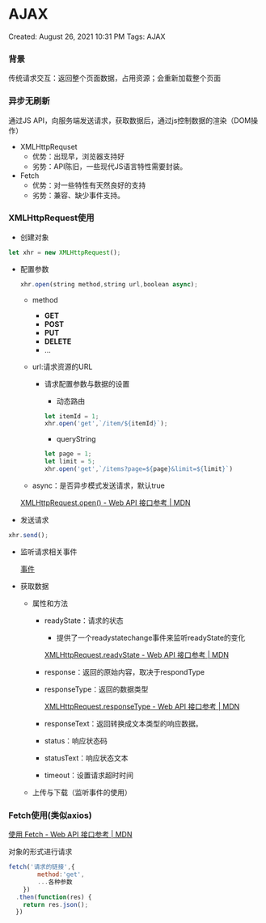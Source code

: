 # AJAX

Created: August 26, 2021 10:31 PM
Tags: AJAX

### 背景

传统请求交互：返回整个页面数据，占用资源；会重新加载整个页面

### 异步无刷新

通过JS API，向服务端发送请求，获取数据后，通过js控制数据的渲染（DOM操作）

- XMLHttpRequset
    - 优势：出现早，浏览器支持好
    - 劣势：API陈旧，一些现代JS语言特性需要封装。
- Fetch
    - 优势：对一些特性有天然良好的支持
    - 劣势：兼容、缺少事件支持。

### XMLHttpRequest使用

- 创建对象

```jsx
let xhr = new XMLHttpRequest();
```

- 配置参数
    
    ```jsx
    xhr.open(string method,string url,boolean async);
    ```
    
    - method
        - **GET**
        - **POST**
        - **PUT**
        - **DELETE**
        - ...
    - url:请求资源的URL
        - 请求配置参数与数据的设置
            - 动态路由
            
            ```jsx
            let itemId = 1;
            xhr.open('get',`/item/${itemId}`);
            ```
            
            - queryString
            
            ```jsx
            let page = 1;
            let limit = 5;
            xhr.open('get',`/items?page=${page}&limit=${limit}`)
            ```
            
    - async：是否异步模式发送请求，默认true
    
    [XMLHttpRequest.open() - Web API 接口参考 | MDN](https://developer.mozilla.org/zh-CN/docs/Web/API/XMLHttpRequest/open)
    
- 发送请求

```jsx
xhr.send();
```

- 监听请求相关事件
    
    [事件](AJAX%201584bdcc484447389c271e656cf59c3a/%E4%BA%8B%E4%BB%B6%201143fac1ac3249798addf4acaf77495f.csv)
    
- 获取数据
    - 属性和方法
        - readyState：请求的状态
            - 提供了一个readystatechange事件来监听readyState的变化
            
            [XMLHttpRequest.readyState - Web API 接口参考 | MDN](https://developer.mozilla.org/zh-CN/docs/Web/API/XMLHttpRequest/readyState)
            
        - response：返回的原始内容，取决于respondType
        - responseType：返回的数据类型
            
            [XMLHttpRequest.responseType - Web API 接口参考 | MDN](https://developer.mozilla.org/zh-CN/docs/Web/API/XMLHttpRequest/responseType)
            
        - responseText：返回转换成文本类型的响应数据。
        - status：响应状态码
        - statusText：响应状态文本
        - timeout：设置请求超时时间
    - 上传与下载（监听事件的使用）

### Fetch使用(类似axios)

[使用 Fetch - Web API 接口参考 | MDN](https://developer.mozilla.org/zh-CN/docs/Web/API/Fetch_API/Using_Fetch)

对象的形式进行请求

```jsx
fetch('请求的链接',{
		method:'get',
		...各种参数
	})
  .then(function(res) {
    return res.json();
  })
```